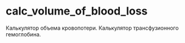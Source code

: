 # calc_volume_of_blood_loss
Калькулятор объема кровопотери. Калькулятор трансфузионного гемоглобина.
